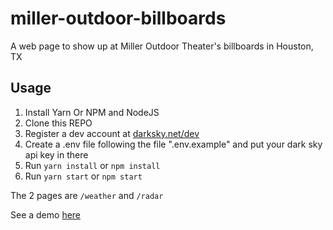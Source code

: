 # miller-outdoor-billboards

A web page to show up at Miller Outdoor Theater's billboards in Houston, TX

## Usage

1. Install Yarn Or NPM and NodeJS  
2. Clone this REPO 
3. Register a dev account at [darksky.net/dev](https://darksky.net/dev)  
3. Create a .env file following the file ".env.example" and put your dark sky api key in there
4. Run `yarn install` or `npm install`
5. Run `yarn start` or `npm start`

The 2 pages are `/weather` and `/radar`

See a demo [here](https://miller-outdoor-billboards.glitch.me/weather)

